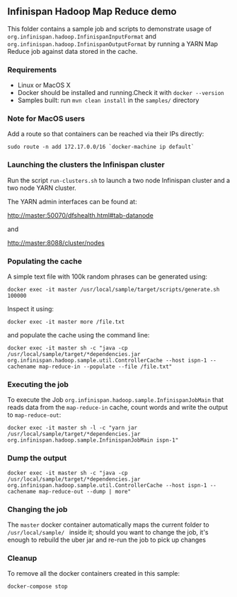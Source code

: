 ## Infinispan Hadoop Map Reduce demo 

This folder contains a sample job and scripts to demonstrate usage of ```org.infinispan.hadoop.InfinispanInputFormat``` and ```org.infinispan.hadoop.InfinispanOutputFormat```
by running a YARN Map Reduce job against data stored in the cache.

### Requirements

* Linux or MacOS X
* Docker should be installed and running.Check it with ```docker --version```  
* Samples built: run ```mvn clean install``` in the ```samples/``` directory

### Note for MacOS users

Add a route so that containers can be reached via their IPs directly:

```
sudo route -n add 172.17.0.0/16 `docker-machine ip default`
```

### Launching the clusters the Infinispan cluster

Run the script ```run-clusters.sh``` to launch a two node Infinispan cluster and a two node YARN cluster. 

The YARN admin interfaces can be found at:

[http://master:50070/dfshealth.html#tab-datanode](http://master:50070/dfshealth.html#tab-datanode)   

and  

[http://master:8088/cluster/nodes](http://master:8088/cluster/nodes)

### Populating the cache

A simple text file with 100k random phrases can be generated using:

```
docker exec -it master /usr/local/sample/target/scripts/generate.sh 100000
```

Inspect it using:

```
docker exec -it master more /file.txt
```

and populate the cache using the command line:

```
docker exec -it master sh -c "java -cp /usr/local/sample/target/*dependencies.jar  org.infinispan.hadoop.sample.util.ControllerCache --host ispn-1 --cachename map-reduce-in --populate --file /file.txt"
``` 
 
### Executing the job

To execute the Job ```org.infinispan.hadoop.sample.InfinispanJobMain``` that reads data from the ```map-reduce-in``` cache, count words and write the output to ```map-reduce-out```:

```
docker exec -it master sh -l -c "yarn jar /usr/local/sample/target/*dependencies.jar org.infinispan.hadoop.sample.InfinispanJobMain ispn-1"
```

### Dump the output

```
docker exec -it master sh -c "java -cp /usr/local/sample/target/*dependencies.jar org.infinispan.hadoop.sample.util.ControllerCache --host ispn-1 --cachename map-reduce-out --dump | more"
```

### Changing the job

The ```master``` docker container automatically maps the current folder to ```/usr/local/sample/ ``` inside it; should you want to change the job, it's enough to rebuild the uber jar and re-run the job to pick up changes

### Cleanup

To remove all the docker containers created in this sample:

```
docker-compose stop
```

